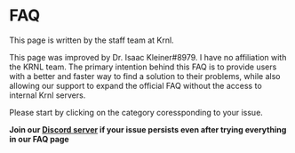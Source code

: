 # FAQ
This page is written by the staff team at Krnl.

This page was improved by Dr. Isaac Kleiner#8979. I have no affiliation with the KRNL team.
The primary intention behind this FAQ is to provide users with a better and faster way to find a solution to their problems, while also allowing our support to expand the official FAQ without the access to internal Krnl servers.

Please start by clicking on the category coressponding to your issue.

**Join our [Discord server](https://krnl.place/invite) if your issue persists even after trying everything in our FAQ page**
